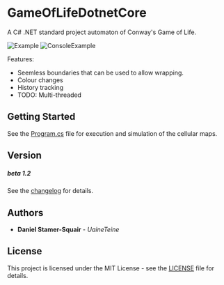 # GameOfLifeDotnetCore

A C# .NET standard project automaton of Conway's Game of Life.

![Example](https://bitbucket.org/uaineteinestudio/gameoflifecore/raw/749667d6dce727d20386ea27fadb33d9cf8287c7/Example/OrangeTheme.png "Graphic Example")
![ConsoleExample](https://bitbucket.org/uaineteinestudio/gameoflifecore/raw/749667d6dce727d20386ea27fadb33d9cf8287c7/Example/ExampleConsole.png "Console Example")

Features:
* Seemless boundaries that can be used to allow wrapping.
* Colour changes
* History tracking
* TODO: Multi-threaded

## Getting Started

See the [Program.cs](GameOfLife/Program.cs) file for execution and simulation of the cellular maps.

## Version

##### beta 1.2

See the [changelog](changelog.txt) for details.

## Authors

* **Daniel Stamer-Squair** - *UaineTeine*

## License

This project is licensed under the MIT License - see the [LICENSE](LICENSE) file for details.